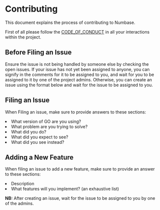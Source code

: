 # Contributing
This document explains the process of contributing to Numbase.

First of all please follow the [CODE_OF_CONDUCT](https://github.com/AltGophers/numbase/blob/main/CODE_OF_CONDUCT.md) 
in all your interactions within the project.


## Before Filing an Issue

Ensure the issue is not being handled by someone else by checking the open issues.
If your issue has not yet been assigned to anyone, you can signify in the comments for it to be assigned to you,
and wait for you to be assigned to it by one of the project admins. Otherwise, you can create an issue using the format 
below and wait for the issue to be assigned to you.

## Filing an Issue

When Filing an issue, make sure to provide answers to these sections:
<li>What version of GO are you using?</li>
<li>What problem are you trying to solve?</li>
<li>What did you do?</li>
<li>What did you expect to see?</li>
<li>What did you see instead?</li>

## Adding a New Feature

When filing an issue to add a new feature, make sure to provide an answer to these sections:
<li>Description</li>
<li>What features will you implement? (an exhaustive list)</li>

**NB:** After creating an issue, wait for the issue to be assigned to you by one of the admins.






